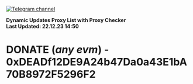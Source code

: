 [![Telegram channel](https://img.shields.io/endpoint?url=https://runkit.io/damiankrawczyk/telegram-badge/branches/master?url=https://t.me/n4z4v0d)](https://t.me/n4z4v0d) 

**Dynamic Updates Proxy List with Proxy Checker**  
**Last Updated: 22.12.23 14:50**

# DONATE (_any evm_) - 0xDEADf12DE9A24b47Da0a43E1bA70B8972F5296F2
